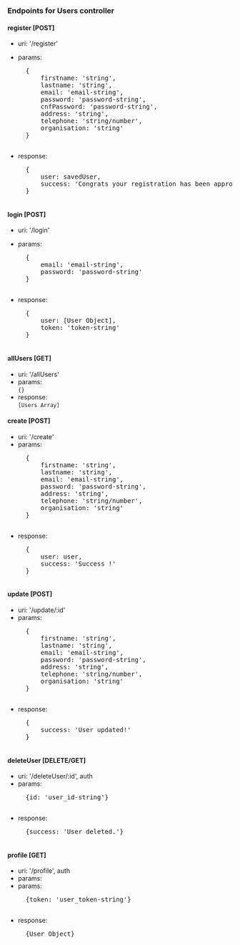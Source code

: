 ### Endpoints for Users controller

#### register [POST]
- uri: '/register'  
- params:  
    <pre>
    {
        firstname: 'string',
        lastname: 'string',
        email: 'email-string',
        password: 'password-string',
        cnfPassword: 'password-string',
        address: 'string',
        telephone: 'string/number',
        organisation: 'string'
    } 
    </pre>
  
- response:  
    <pre>
    {
        user: savedUser,
        success: 'Congrats your registration has been approved !'
    }
    </pre>

#### login [POST]
- uri: '/login'  
- params:  
    <pre>
    {
        email: 'email-string',
        password: 'password-string'
    } 
    </pre>
  
- response:  
    <pre>
    {
        user: [User Object], 
        token: 'token-string'
    }
    </pre>


#### allUsers [GET]
- uri: '/allUsers'  
- params:  
``
{} 
``  
- response:  
``
[Users Array]
``

#### create [POST]
- uri: '/create'  
- params:  
    <pre>
    {
        firstname: 'string',
        lastname: 'string',
        email: 'email-string',
        password: 'password-string',
        address: 'string',
        telephone: 'string/number',
        organisation: 'string'
    }
    </pre>
- response:  
    <pre>
    {
        user: user,
        success: 'Success !'
    }
    </pre>

#### update [POST]
- uri: '/update/:id'
- params:  
    <pre>
    {
        firstname: 'string',
        lastname: 'string',
        email: 'email-string',
        password: 'password-string',
        address: 'string',
        telephone: 'string/number',
        organisation: 'string'
    }
    </pre>
- response:  
    <pre>
    {
        success: 'User updated!'
    }
    </pre>

#### deleteUser [DELETE/GET]
- uri: '/deleteUser/:id', auth  
- params:  
    <pre>
    {id: 'user_id-string'}
    </pre>
- response:  
    <pre>
    {success: 'User deleted.'}
    </pre>

#### profile [GET]
- uri: '/profile', auth  
- params:  
- params:  
    <pre>
    {token: 'user_token-string'}
    </pre>
- response:  
    <pre>
    {User Object}
    </pre>



